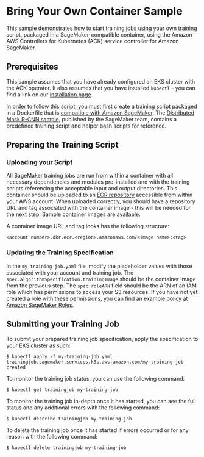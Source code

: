 # Bring Your Own Container Sample

This sample demonstrates how to start training jobs using your own training script, packaged in a SageMaker-compatible container, using the Amazon AWS Controllers for Kubernetes (ACK) service controller for Amazon SageMaker.                     

## Prerequisites    

This sample assumes that you have already configured an EKS cluster with the ACK operator. It also assumes that you have installed `kubectl` - you can find a link on our [installation page](TODO).

In order to follow this script, you must first create a training script packaged in a Dockerfile that is [compatible with Amazon SageMaker](https://docs.aws.amazon.com/sagemaker/latest/dg/amazon-sagemaker-containers.html). The [Distributed Mask R-CNN sample](https://github.com/awslabs/amazon-sagemaker-examples/tree/master/advanced_functionality/distributed_tensorflow_mask_rcnn), published by the SageMaker team, contains a predefined training script and helper bash scripts for reference.

## Preparing the Training Script

### Uploading your Script

All SageMaker training jobs are run from within a container with all necessary dependencies and modules pre-installed and with the training scripts referencing the acceptable input and output directories. This container should be uploaded to an [ECR repository](https://aws.amazon.com/ecr/) accessible from within your AWS account. When uploaded correctly, you should have a repository URL and tag associated with the container image - this will be needed for the next step. Sample container images are [available](https://docs.aws.amazon.com/sagemaker/latest/dg/ecr-us-west-2.html).


A container image URL and tag looks has the following structure:
```
<account number>.dkr.ecr.<region>.amazonaws.com/<image name>:<tag>
```

### Updating the Training Specification

In the `my-training-job.yaml` file, modify the placeholder values with those associated with your account and training job. The `spec.algorithmSpecification.trainingImage` should be the container image from the previous step. The `spec.roleARN` field should be the ARN of an IAM role which has permissions to access your S3 resources. If you have not yet created a role with these permissions, you can find an example policy at [Amazon SageMaker Roles](https://docs.aws.amazon.com/sagemaker/latest/dg/sagemaker-roles.html#sagemaker-roles-createtrainingjob-perms).

## Submitting your Training Job

To submit your prepared training job specification, apply the specification to your EKS cluster as such:
```
$ kubectl apply -f my-training-job.yaml
trainingjob.sagemaker.services.k8s.aws.amazon.com/my-training-job created
```

To monitor the training job status, you can use the following command:
```
$ kubectl get trainingjob my-training-job
```

To monitor the training job in-depth once it has started, you can see the full status and any additional errors with the following command:
```
$ kubectl describe trainingjob my-training-job
```

To delete the training job once it has started if errors occurred or for any reason with the following command:
```
$ kubectl delete trainingjob my-training-job
```

